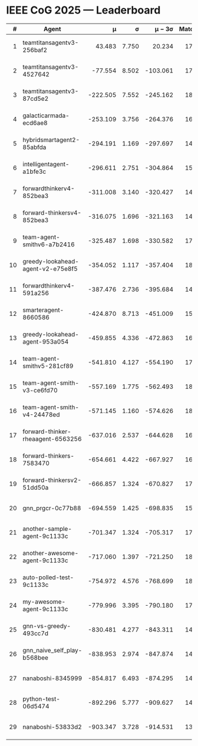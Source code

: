 # IEEE CoG 2025 — Leaderboard

| # | Agent | μ | σ | μ − 3σ | Matches | Updated |
|---:|---|---:|---:|---:|---:|---|
| 1 | teamtitansagentv3-256baf2 | 43.483 | 7.750 | 20.234 | 17916 | 2025-08-24 05:18 |
| 2 | teamtitansagentv3-4527642 | -77.554 | 8.502 | -103.061 | 17550 | 2025-08-24 05:18 |
| 3 | teamtitansagentv3-87cd5e2 | -222.505 | 7.552 | -245.162 | 18866 | 2025-08-24 05:18 |
| 4 | galacticarmada-ecd6ae8 | -253.109 | 3.756 | -264.376 | 16540 | 2025-08-24 05:18 |
| 5 | hybridsmartagent2-85abfda | -294.191 | 1.169 | -297.697 | 14946 | 2025-08-24 05:18 |
| 6 | intelligentagent-a1bfe3c | -296.611 | 2.751 | -304.864 | 15009 | 2025-08-24 05:18 |
| 7 | forwardthinkerv4-852bea3 | -311.008 | 3.140 | -320.427 | 14430 | 2025-08-24 05:18 |
| 8 | forward-thinkersv4-852bea3 | -316.075 | 1.696 | -321.163 | 14492 | 2025-08-24 05:18 |
| 9 | team-agent-smithv6-a7b2416 | -325.487 | 1.698 | -330.582 | 17780 | 2025-08-24 05:18 |
| 10 | greedy-lookahead-agent-v2-e75e8f5 | -354.052 | 1.117 | -357.404 | 18028 | 2025-08-24 05:18 |
| 11 | forwardthinkerv4-591a256 | -387.476 | 2.736 | -395.684 | 14635 | 2025-08-24 05:18 |
| 12 | smarteragent-8660586 | -424.870 | 8.713 | -451.009 | 15020 | 2025-08-24 05:18 |
| 13 | greedy-lookahead-agent-953a054 | -459.855 | 4.336 | -472.863 | 16588 | 2025-08-24 05:18 |
| 14 | team-agent-smithv5-281cf89 | -541.810 | 4.127 | -554.190 | 17480 | 2025-08-24 05:18 |
| 15 | team-agent-smith-v3-ce6fd70 | -557.169 | 1.775 | -562.493 | 18762 | 2025-08-24 05:18 |
| 16 | team-agent-smith-v4-24478ed | -571.145 | 1.160 | -574.626 | 18122 | 2025-08-24 05:18 |
| 17 | forward-thinker-rheaagent-6563256 | -637.016 | 2.537 | -644.628 | 16884 | 2025-08-24 05:18 |
| 18 | forward-thinkers-7583470 | -654.661 | 4.422 | -667.927 | 16260 | 2025-08-24 05:18 |
| 19 | forward-thinkersv2-51dd50a | -666.857 | 1.324 | -670.827 | 17124 | 2025-08-24 05:18 |
| 20 | gnn_prgcr-0c77b88 | -694.559 | 1.425 | -698.835 | 15860 | 2025-08-24 05:18 |
| 21 | another-sample-agent-9c1133c | -701.347 | 1.324 | -705.317 | 17880 | 2025-08-24 05:18 |
| 22 | another-awesome-agent-9c1133c | -717.060 | 1.397 | -721.250 | 18880 | 2025-08-24 05:18 |
| 23 | auto-polled-test-9c1133c | -754.972 | 4.576 | -768.699 | 18560 | 2025-08-24 05:18 |
| 24 | my-awesome-agent-9c1133c | -779.996 | 3.395 | -790.180 | 17700 | 2025-08-24 05:18 |
| 25 | gnn-vs-greedy-493cc7d | -830.481 | 4.277 | -843.311 | 14180 | 2025-08-24 05:18 |
| 26 | gnn_naive_self_play-b568bee | -838.953 | 2.974 | -847.874 | 14020 | 2025-08-24 05:18 |
| 27 | nanaboshi-8345999 | -854.817 | 6.493 | -874.295 | 14690 | 2025-08-24 05:18 |
| 28 | python-test-06d5474 | -892.296 | 5.777 | -909.627 | 14370 | 2025-08-24 05:18 |
| 29 | nanaboshi-53833d2 | -903.347 | 3.728 | -914.531 | 13700 | 2025-08-24 05:18 |
